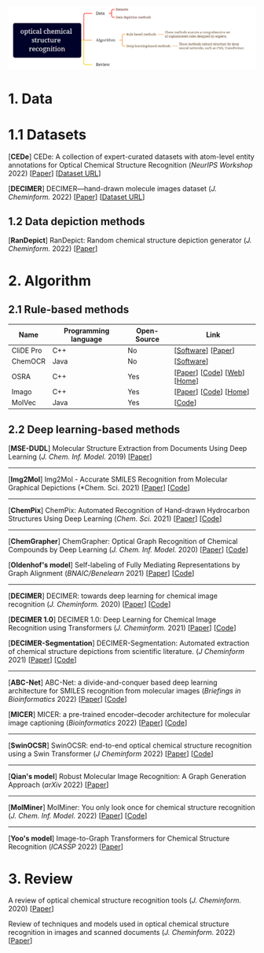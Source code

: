![Alt](./mindmap-msr.png)

# 1. Data

# 1.1 Datasets
[**CEDe**] CEDe: A collection of expert-curated datasets with atom-level entity annotations for Optical Chemical Structure Recognition (*NeurIPS Workshop* 2022) [[Paper](https://openreview.net/pdf?id=9K-8l0WgSK3)] [[Dataset URL](https://storage.googleapis.com/lgcede/CEDe_dataset_v0.2.tar.gz)]

[**DECIMER**] DECIMER—hand-drawn molecule images dataset (*J. Cheminform.* 2022) [[Paper](https://jcheminf.biomedcentral.com/articles/10.1186/s13321-022-00620-9)] [[Dataset URL](https://zenodo.org/record/6456306)]


##  1.2 Data depiction methods

[**RanDepict**] RanDepict: Random chemical structure depiction generator (*J. Cheminform.* 2022) [[Paper](https://link.springer.com/article/10.1186/s13321-022-00609-4)]


# 2. Algorithm

## 2.1  Rule-based methods

| Name      | Programming language | Open-Source | Link                                                                                                                                                                                                          |
| --------- | -------------------- | ----------- |---------------------------------------------------------------------------------------------------------------------------------------------------------------------------------------------------------------|
| CliDE Pro | C++                  | No          | [[Software](http://www.keymodule.co.uk/products/clide/clide-pro.html)] \[[Paper](https://pubs.acs.org/doi/abs/10.1021/ci800449t)]                                                                             |
| ChemOCR   | Java                 | No          | [[Software](https://www.scai.fraunhofer.de/en/business-research-areas/bioinformatics/products/chemocr.html)]                                                                                                  |
| OSRA      | C++                  | Yes         | [[Paper](https://pubs.acs.org/doi/10.1021/ci800067r)] \[[Code](https://github.com/metamolecular/osra)] \[[Web](https://cactus.nci.nih.gov/cgi-bin/osra/index.cgi)] [[Home](https://cactus.nci.nih.gov/osra/)] |
| Imago     | C++                  | Yes         | [[Paper](https://trec.nist.gov/pubs/trec20/papers/GGA.chemical.pdf)] \[[Code](https://github.com/ctrltz/ocsr-project)] \[[Home](https://lifescience.opensource.epam.com/imago/)]                              |
| MolVec    | Java                 | Yes         | [[Code](https://github.com/ncats/molvec)]                                                                                                                                                                     |



## 2.2 Deep learning-based methods

[**MSE-DUDL**] Molecular Structure Extraction from Documents Using Deep Learning (*J. Chem. Inf. Model.* 2019) [[Paper](https://pubs.acs.org/doi/10.1021/acs.jcim.8b00669)] 

---

[**Img2Mol**] Img2Mol - Accurate SMILES Recognition from Molecular Graphical Depictions (*Chem. Sci. 2021) [[Paper](https://pubs.rsc.org/en/content/articlehtml/2021/sc/d1sc01839f)] [[Code](https://github.com/bayer-science-for-a-better-life/Img2Mol)]

----

[**ChemPix**] ChemPix: Automated Recognition of Hand-drawn Hydrocarbon Structures Using Deep Learning (*Chem. Sci.* 2021) [[Paper](https://chemrxiv.org/engage/chemrxiv/article-details/60c755d50f50dbb98f397fad)] [[Code](https://github.com/hayleyweir/im2smiles)]

---

[**ChemGrapher**] ChemGrapher: Optical Graph Recognition of Chemical Compounds by Deep Learning (*J. Chem. Inf. Model.* 2020)  [[Paper](https://pubs.acs.org/doi/10.1021/acs.jcim.0c00459)] [[Code](https://github.com/biolearning-stadius/chemgrapher-self-rich-labeling/)]

[**Oldenhof's model**] Self-labeling of Fully Mediating Representations by Graph Alignment (*BNAIC/Benelearn* 2021) [[Paper](https://link.springer.com/chapter/10.1007/978-3-030-93842-0_3)] [[Code](https://github.com/biolearning-stadius/chemgrapher-self-rich-labeling)]

---

[**DECIMER**] DECIMER: towards deep learning for chemical image recognition (*J. Cheminform.* 2020) [[Paper](https://jcheminf.biomedcentral.com/articles/10.1186/s13321-020-00469-w)] [[Code](https://github.com/Kohulan/DECIMER-Image-to-SMILES)]

[**DECIMER 1.0**] DECIMER 1.0: Deep Learning for Chemical Image Recognition using Transformers (*J. Cheminform.* 2021) [[Paper](https://jcheminf.biomedcentral.com/articles/10.1186/s13321-021-00538-8)] [[Code](https://github.com/Kohulan/DECIMER-Image_Transformer)]

[**DECIMER-Segmentation**] DECIMER-Segmentation: Automated extraction of chemical structure depictions from scientific literature. (*J Cheminform* 2021) [[Paper](https://jcheminf.biomedcentral.com/articles/10.1186/s13321-021-00496-1)] [[Code](https://github.com/Kohulan/DECIMER-Image-Segmentation)]

---

[**ABC-Net**] ABC-Net: a divide-and-conquer based deep learning architecture for SMILES recognition from molecular images (*Briefings in Bioinformatics* 2022) [[Paper](https://doi.org/10.1093/bib/bbac033)] [[Code](https://github.com/zhang-xuan1314/ABC-Net)]

[**MICER**] MICER: a pre-trained encoder–decoder architecture for molecular image captioning (*Bioinformatics* 2022) [[Paper](https://academic.oup.com/bioinformatics/advance-article-abstract/doi/10.1093/bioinformatics/btac545/6656348)] [[Code](https://github.com/Jiacai-Yi/MICER)]

---

[**SwinOCSR**] SwinOCSR: end-to-end optical chemical structure recognition using a Swin Transformer (*J Cheminform* 2022) [[Paper](https://jcheminf.biomedcentral.com/articles/10.1186/s13321-022-00624-5)] [[Code](https://github.com/suanfaxiaohuo/SwinOCSR/tree/main)]

---
  
[**Qian's model**] Robust Molecular Image Recognition: A Graph Generation Approach (*arXiv* 2022) [[Paper](https://arxiv.org/abs/2205.14311)]

---

[**MolMiner**] MolMiner: You only look once for chemical structure recognition (*J. Chem. Inf. Model.* 2022) [[Paper](https://pubs.acs.org/doi/10.1021/acs.jcim.2c00733)] [[Code](https://github.com/iipharma/pharmamind-molminer)]

---

[**Yoo's model**] Image-to-Graph Transformers for Chemical Structure Recognition (*ICASSP* 2022) [[Paper](https://ieeexplore.ieee.org/abstract/document/9746088)] 



# 3. Review

A review of optical chemical structure recognition tools (*J. Cheminform.* 2020) [[Paper](https://jcheminf.biomedcentral.com/articles/10.1186/s13321-020-00465-0)]

Review of techniques and models used in optical chemical structure recognition in images and scanned documents (*J. Cheminform.* 2022) [[Paper](https://link.springer.com/article/10.1186/s13321-022-00642-3)]
